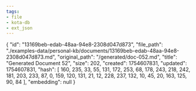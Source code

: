 ```yaml
---
tags:
- file
- kota-db
- ext_json
---
```

{
  "id": "13169beb-edab-48aa-94e8-2308d047d873",
  "file_path": "./examples-data/personal-kb/documents/13169beb-edab-48aa-94e8-2308d047d873.md",
  "original_path": "/generated/doc-052.md",
  "title": "Generated Document 52",
  "size": 202,
  "created": 1754607831,
  "updated": 1754607831,
  "hash": [
    160,
    235,
    33,
    55,
    131,
    172,
    253,
    68,
    178,
    243,
    218,
    242,
    181,
    203,
    233,
    87,
    0,
    159,
    120,
    131,
    21,
    12,
    228,
    237,
    132,
    10,
    45,
    20,
    163,
    125,
    90,
    84
  ],
  "embedding": null
}